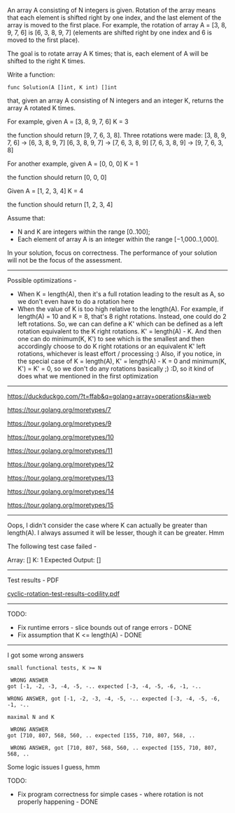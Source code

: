An array A consisting of N integers is given. Rotation of the array means that each element is shifted right by one index, and the last element of the array is moved to the first place. For example, the rotation of array A = [3, 8, 9, 7, 6] is [6, 3, 8, 9, 7] (elements are shifted right by one index and 6 is moved to the first place).

The goal is to rotate array A K times; that is, each element of A will be shifted to the right K times.

Write a function:

    func Solution(A []int, K int) []int

that, given an array A consisting of N integers and an integer K, returns the array A rotated K times.

For example, given
    A = [3, 8, 9, 7, 6]
    K = 3

the function should return [9, 7, 6, 3, 8]. Three rotations were made:
    [3, 8, 9, 7, 6] -> [6, 3, 8, 9, 7]
    [6, 3, 8, 9, 7] -> [7, 6, 3, 8, 9]
    [7, 6, 3, 8, 9] -> [9, 7, 6, 3, 8]

For another example, given
    A = [0, 0, 0]
    K = 1

the function should return [0, 0, 0]

Given
    A = [1, 2, 3, 4]
    K = 4

the function should return [1, 2, 3, 4]

Assume that:

- N and K are integers within the range [0..100];
- Each element of array A is an integer within the range [−1,000..1,000].

In your solution, focus on correctness. The performance of your solution will not be the focus of the assessment.

---

Possible optimizations -
- When K = length(A), then it's a full rotation leading to the result as A, so we don't even have to do a rotation here
- When the value of K is too high relative to the length(A). For example, if length(A) = 10 and K = 8, that's 8 right rotations. Instead, one could do 2 left rotations. So, we can can define a K' which can be defined as a left rotation equivalent to the K right rotations. K' = length(A) - K. And then one can do minimum(K, K') to see which is the smallest and then accordingly choose to do K right rotations or an equivalent K' left rotations, whichever is least effort / processing :) Also, if you notice, in the special case of K = length(A), K' = length(A) - K = 0 and minimum(K, K') = K' = 0, so we don't do any rotations basically ;) :D, so it kind of does what we mentioned in the first optimization

---

https://duckduckgo.com/?t=ffab&q=golang+array+operations&ia=web

https://tour.golang.org/moretypes/7

https://tour.golang.org/moretypes/9

https://tour.golang.org/moretypes/10

https://tour.golang.org/moretypes/11

https://tour.golang.org/moretypes/12

https://tour.golang.org/moretypes/13

https://tour.golang.org/moretypes/14

https://tour.golang.org/moretypes/15

---

Oops, I didn't consider the case where K can actually be greater than length(A). I always assumed it will be lesser, though it can be greater. Hmm

The following test case failed - 

Array: []
K: 1
Expected Output: []

---

Test results - PDF

[cyclic-rotation-test-results-codility.pdf](./cyclic-rotation-test-results-codility.pdf)

---

TODO:
- Fix runtime errors - slice bounds out of range errors - DONE
- Fix assumption that K <= length(A) - DONE

---

I got some wrong answers

```
small functional tests, K >= N

 WRONG ANSWER
got [-1, -2, -3, -4, -5, -.. expected [-3, -4, -5, -6, -1, -.. 

WRONG ANSWER, got [-1, -2, -3, -4, -5, -.. expected [-3, -4, -5, -6, -1, -.. 
```

```
maximal N and K

 WRONG ANSWER
got [710, 807, 568, 560, .. expected [155, 710, 807, 568, ..

 WRONG ANSWER, got [710, 807, 568, 560, .. expected [155, 710, 807, 568, ..

```

Some logic issues I guess, hmm

TODO:
- Fix program correctness for simple cases - where rotation is not properly happening - DONE
